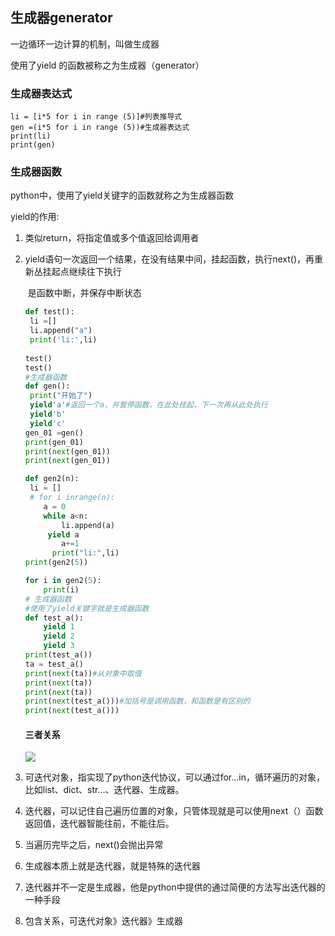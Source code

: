 ## 生成器generator

一边循环一边计算的机制，叫做生成器

使用了yield 的函数被称之为生成器（generator）

### 生成器表达式

```
li = [i*5 for i in range (5)]#列表推导式
gen =(i*5 for i in range (5))#生成器表达式
print(li)
print(gen)  
```

### 生成器函数

python中，使用了yield关键字的函数就称之为生成器函数

yield的作用:

1. 类似return，将指定值或多个值返回给调用者

2. yield语句一次返回一个结果，在没有结果中间，挂起函数，执行next()，再重新丛挂起点继续往下执行

   ​	是函数中断，并保存中断状态

   ```python
   def test():
   	li =[]
   	li.append("a")
   	print('li:',li)
   	
   test()
   test()
   #生成器函数
   def gen():
   	print("开始了")
   	yield'a'#返回一个a，并暂停函数，在此处挂起，下一次再从此处执行
   	yield'b'
   	yield'c'
   gen_01 =gen()
   print(gen_01)
   print(next(gen_01))
   print(next(gen_01))
   
   def gen2(n):
   	li = []
   	# for i inrange(n):
       a = 0 
       while a<n:
           li.append(a)
   		yield a
           a+=1
         print("li:",li)
   print(gen2(5))
   
   for i in gen2(5):
       print(i)
   # 生成器函数
   #使用了yield关键字就是生成器函数
   def test_a():
       yield 1
       yield 2
       yield 3
   print(test_a())
   ta = test_a()
   print(next(ta))#从对象中取值
   print(next(ta))
   print(next(ta))
   print(next(test_a()))#加括号是调用函数，和函数是有区别的
   print(next(test_a()))
   ```

   #### 三者关系

   ![](https://cdn.jsdelivr.net/gh/starlight-gli/image-host/img/image-20250715172439048.png)

1. 可迭代对象，指实现了python迭代协议，可以通过for...in，循环遍历的对象，比如list、dict、str...、迭代器、生成器。
2. 迭代器，可以记住自己遍历位置的对象，只管体现就是可以使用next（）函数返回值，迭代器智能往前，不能往后。
3. 当遍历完毕之后，next()会抛出异常
4. 生成器本质上就是迭代器，就是特殊的迭代器
5. 迭代器并不一定是生成器，他是python中提供的通过简便的方法写出迭代器的一种手段
6. 包含关系，可迭代对象》迭代器》生成器